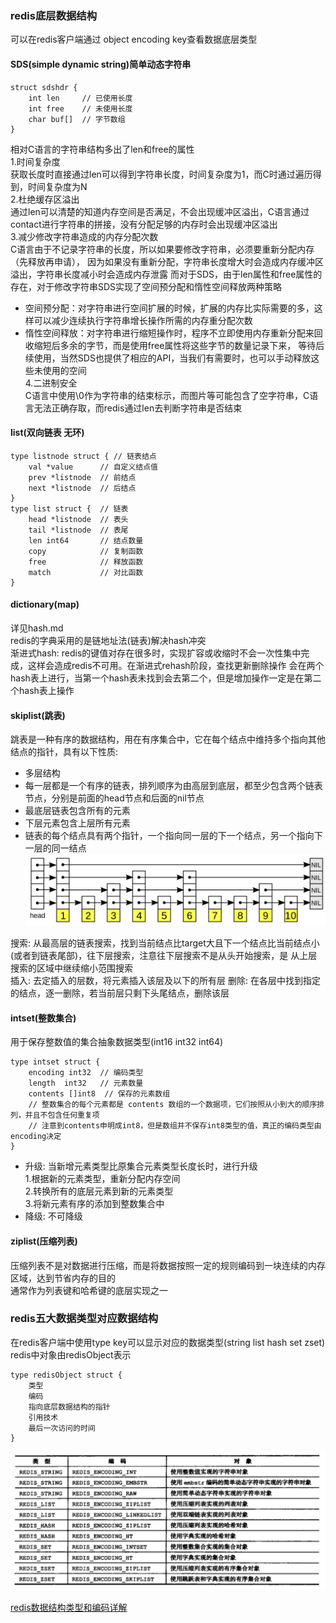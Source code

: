 ### redis底层数据结构
可以在redis客户端通过 object encoding key查看数据底层类型

#### SDS(simple dynamic string)简单动态字符串
```
struct sdshdr {
    int len     // 已使用长度
    int free    // 未使用长度
    char buf[]  // 字节数组
}
```
相对C语言的字符串结构多出了len和free的属性  
1.时间复杂度  
获取长度时直接通过len可以得到字符串长度，时间复杂度为1，而C时通过遍历得到，时间复杂度为N  
2.杜绝缓存区溢出  
通过len可以清楚的知道内存空间是否满足，不会出现缓冲区溢出，C语言通过contact进行字符串的拼接，没有分配足够的内存时会出现缓冲区溢出  
3.减少修改字符串造成的内存分配次数  
C语言由于不记录字符串的长度，所以如果要修改字符串，必须要重新分配内存（先释放再申请），
因为如果没有重新分配，字符串长度增大时会造成内存缓冲区溢出，字符串长度减小时会造成内存泄露
而对于SDS，由于len属性和free属性的存在，对于修改字符串SDS实现了空间预分配和惰性空间释放两种策略 
+ 空间预分配：对字符串进行空间扩展的时候，扩展的内存比实际需要的多，这样可以减少连续执行字符串增长操作所需的内存重分配次数
+ 惰性空间释放：对字符串进行缩短操作时，程序不立即使用内存重新分配来回收缩短后多余的字节，而是使用free属性将这些字节的数量记录下来，
等待后续使用，当然SDS也提供了相应的API，当我们有需要时，也可以手动释放这些未使用的空间  
4.二进制安全  
C语言中使用\0作为字符串的结束标示，而图片等可能包含了空字符串，C语言无法正确存取，而redis通过len去判断字符串是否结束

#### list(双向链表 无环)
```
type listnode struct { // 链表结点
    val *value      // 自定义结点值
    prev *listnode  // 前结点
    next *listnode  // 后结点
}
type list struct {  // 链表
    head *listnode  // 表头
    tail *listnode  // 表尾
    len int64       // 结点数量
    copy            // 复制函数
    free            // 释放函数
    match           // 对比函数
}
```

#### dictionary(map)
详见hash.md  
redis的字典采用的是链地址法(链表)解决hash冲突  
渐进式hash: redis的键值对存在很多时，实现扩容或收缩时不会一次性集中完成，这样会造成redis不可用。在渐进式rehash阶段，查找更新删除操作
会在两个hash表上进行，当第一个hash表未找到会去第二个，但是增加操作一定是在第二个hash表上操作

#### skiplist(跳表)
跳表是一种有序的数据结构，用在有序集合中，它在每个结点中维持多个指向其他结点的指针，具有以下性质:
+ 多层结构
+ 每一层都是一个有序的链表，排列顺序为由高层到底层，都至少包含两个链表节点，分别是前面的head节点和后面的nil节点
+ 最底层链表包含所有的元素
+ 下层元素包含上层所有元素
+ 链表的每个结点具有两个指针，一个指向同一层的下一个结点，另一个指向下一层的同一结点
![跳表结构](../static/image/redis/跳表结构.png)

搜索: 从最高层的链表搜索，找到当前结点比target大且下一个结点比当前结点小(或者到链表尾部)，往下层搜索，注意往下层搜索不是从头开始搜索，是
从上层搜索的区域中继续缩小范围搜索  
插入: 去定插入的层数，将元素插入该层及以下的所有层
删除: 在各层中找到指定的结点，逐一删除，若当前层只剩下头尾结点，删除该层

#### intset(整数集合)
用于保存整数值的集合抽象数据类型(int16 int32 int64)
```
type intset struct {
    encoding int32  // 编码类型
    length  int32   // 元素数量
    contents []int8  // 保存的元素数组
    // 整数集合的每个元素都是 contents 数组的一个数据项，它们按照从小到大的顺序排列，并且不包含任何重复项
    // 注意到contents申明成int8，但是数组并不保存int8类型的值，真正的编码类型由encoding决定
}
```
+ 升级: 当新增元素类型比原集合元素类型长度长时，进行升级  
1.根据新的元素类型，重新分配内存空间  
2.转换所有的底层元素到新的元素类型  
3.将新元素有序的添加到整数集合中
+ 降级: 不可降级

#### ziplist(压缩列表)
压缩列表不是对数据进行压缩，而是将数据按照一定的规则编码到一块连续的内存区域，达到节省内存的目的  
通常作为列表键和哈希键的底层实现之一

### redis五大数据类型对应数据结构
在redis客户端中使用type key可以显示对应的数据类型(string list hash set zset)
redis中对象由redisObject表示
```
type redisObject struct {
    类型
    编码
    指向底层数据结构的指针
    引用技术
    最后一次访问的时间
}
```
![redis数据结构类型和编码](../static/image/redis/数据结构类型及编码.png)
 
[redis数据结构类型和编码详解](https://www.cnblogs.com/ysocean/p/9102811.html)
